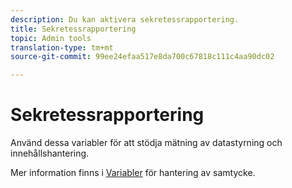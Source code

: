 ```yaml
---
description: Du kan aktivera sekretessrapportering.
title: Sekretessrapportering
topic: Admin tools
translation-type: tm+mt
source-git-commit: 99ee24efaa517e8da700c67818c111c4aa90dc02

---
```



# Sekretessrapportering

Använd dessa variabler för att stödja mätning av datastyrning och innehållshantering.

Mer information finns i [Variabler](/help/admin/c-data-governance/consent-variables.md) för hantering av samtycke.

